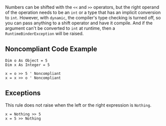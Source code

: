 
Numbers can be shifted with the `<<` and `>>` operators, but the right operand of the operation needs to be an `int` or a type that has an implicit conversion to `int`. However, with `dynamic`, the compiler's type checking is turned off, so you can pass anything to a shift operator and have it compile. And if the argument can't be converted to `int` at runtime, then a `RuntimeBinderException` will be raised.

## Noncompliant Code Example


    Dim o As Object = 5
    Dim x As Integer = 5
    
    x = o >> 5 ' Noncompliant
    x = x >> o ' Noncompliant


## Exceptions

This rule does not raise when the left or the right expression is `Nothing`.


    x = Nothing >> 5
    x = 5 >> Nothing

